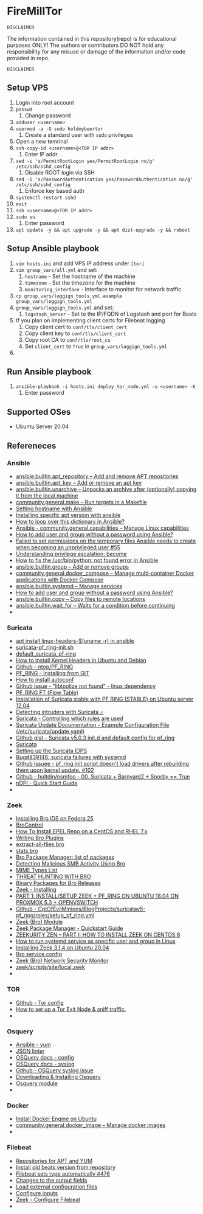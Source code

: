 # FireMillTor
`DISCLAIMER`

The information contained in this repository(repo) is for educational purposes ONLY! The authors or contributors DO NOT hold any responsibility for any misuse or damage of the information and/or code provided in repo.

`DISCLAIMER`

## Setup VPS
1. Login into root account
1. `passwd`
    1. Change password
1. `adduser <username>`
1. `usermod -a -G sudo holdmybeertor`
    1. Create a standard user with `sudo` privileges
1. Open a new temrinal
1. `ssh-copy-id <username>@<TOR IP addr>`
    1. Enter IP addr
1. `sed -i 's/PermitRootLogin yes/PermitRootLogin no/g' /etc/ssh/sshd_config`
    1. Disable ROOT login via SSH
1. `sed -i 's/PasswordAuthentication yes/PasswordAuthentication no/g' /etc/ssh/sshd_config`
    1. Enforce key based auth
1. `systemctl restart sshd`
1. `exit`
1. `ssh <username>@<TOR IP addr>`
1. `sudo su`
    1. Enter password
1. `apt update -y && apt upgrade -y && apt dist-upgrade -y && reboot`

## Setup Ansible playbook
1. `vim hosts.ini` and add VPS IP address under `[tor]`
1. `vim group_vars/all.yml` and set:
    1. `hostname` - Set the hostname of the machine
    1. `timezone` - Set the timezone for the machine
    1. `monitoring_interface` - Interface to monitor for network traffic
1. `cp group_vars/loggign_tools.yml.example group_vars/loggign_tools.yml`
1. `group_vars/loggign_tools.yml` and set:
    1. `logstash_server` -  Set to the IP/FQDN of Logstash and port for Beats
1. If you plan on implementing client certs for Filebeat logging
    1. Copy client cert to `conf/tls/client_cert`
    1. Copy client key to `conf/tls/client_cert`
    1. Copy root CA to `conf/tls/root_ca`
    1. Set `client_cert` to `True` in `group_vars/loggign_tools.yml`
1. 

## Run Ansible playbook
1. `ansible-playbook -i hosts.ini deploy_tor_node.yml -u <username> -K`
    1. Enter password

## Supported OSes
* Ubuntu Server 20.04

## Refereneces
### Ansible
* [ansible.builtin.apt_repository – Add and remove APT repositories](https://docs.ansible.com/ansible/latest/collections/ansible/builtin/apt_repository_module.html)
* [ansible.builtin.apt_key – Add or remove an apt key](https://docs.ansible.com/ansible/latest/collections/ansible/builtin/apt_key_module.html)
* [ansible.builtin.unarchive – Unpacks an archive after (optionally) copying it from the local machine](https://docs.ansible.com/ansible/latest/collections/ansible/builtin/unarchive_module.html)
* [community.general.make – Run targets in a Makefile](https://docs.ansible.com/ansible/latest/collections/community/general/make_module.html)
* [Setting hostname with Ansible](https://www.derpturkey.com/setting-host-with-ansible-in-ubuntu/)
* [Installing specific apt version with ansible](https://stackoverflow.com/questions/36150362/installing-specific-apt-version-with-ansible)
* [How to loop over this dictionary in Ansible?](https://stackoverflow.com/questions/42167747/how-to-loop-over-this-dictionary-in-ansible)
* [Ansible - community.general.capabilities – Manage Linux capabilities](https://docs.ansible.com/ansible/latest/collections/community/general/capabilities_module.html)
* [How to add user and group without a password using Ansible?](https://stackoverflow.com/questions/36290485/how-to-add-user-and-group-without-a-password-using-ansible/36371379)
* [Failed to set permissions on the temporary files Ansible needs to create when becoming an unprivileged user #55](https://github.com/georchestra/ansible/issues/55)
* [Understanding privilege escalation: become](https://docs.ansible.com/ansible/latest/user_guide/become.html#becoming-an-unprivileged-user%22)
* [How to fix the /usr/bin/python: not found error in Ansible](https://www.toptechskills.com/ansible-tutorials-courses/how-to-fix-usr-bin-python-not-found-error-tutorial/)
* [ansible.builtin.group – Add or remove groups](https://docs.ansible.com/ansible/latest/collections/ansible/builtin/group_module.html)
* [community.general.docker_compose – Manage multi-container Docker applications with Docker Compose](https://docs.ansible.com/ansible/latest/collections/community/general/docker_compose_module.html)
* [ansible.builtin.systemd – Manage services](https://docs.ansible.com/ansible/latest/collections/ansible/builtin/systemd_module.html)
* [How to add user and group without a password using Ansible?](https://stackoverflow.com/questions/36290485/how-to-add-user-and-group-without-a-password-using-ansible/36371379)
* [ansible.builtin.copy – Copy files to remote locations](https://docs.ansible.com/ansible/latest/collections/ansible/builtin/copy_module.html)
* [ansible.builtin.wait_for – Waits for a condition before continuing](https://docs.ansible.com/ansible/latest/collections/ansible/builtin/wait_for_module.html)
* []()

### Suricata 
* [apt install linux-headers-$(uname -r) in ansible](https://www.reddit.com/r/ansible/comments/bzdd7q/apt_install_linuxheadersuname_r_in_ansible/)
* [suricata-pf_ring-init.sh](https://raw.githubusercontent.com/CptOfEvilMinions/BlogProjects/master/suricatav5-pf_ring/conf/suricata/suricata-pf_ring-init.sh)
* [default_suricata_pf-ring](https://raw.githubusercontent.com/CptOfEvilMinions/BlogProjects/master/suricatav5-pf_ring/conf/suricata/default_suricata_pf-ring)
* [How to Install Kernel Headers in Ubuntu and Debian](https://www.tecmint.com/install-kernel-headers-in-ubuntu-and-debian/)
* [Github - ntop/PF_RING](https://github.com/ntop/PF_RING)
* [PF_RING - Installing from GIT](https://www.ntop.org/guides/pf_ring/get_started/git_installation.html)
* [How to install autoconf](https://askubuntu.com/questions/290194/how-to-install-autoconf)
* [Github issue - "libtoolize not found" - linux dependency](https://github.com/beakerbrowser/beaker/issues/54)
* [PF_RING FT (Flow Table)](https://www.ntop.org/products/packet-capture/pf_ring/pf_ring-ft-flow-table/)
* [Installation of Suricata stable with PF RING (STABLE) on Ubuntu server 12.04](https://redmine.openinfosecfoundation.org/projects/suricata/wiki/Installation_of_Suricata_stable_with_PF_RING_(STABLE)_on_Ubuntu_server_1204)
* [Detecting intruders with Suricata = ](https://www.admin-magazine.com/Articles/Detecting-intruders-with-Suricata/(offset)/3)
* [Suricata - Controlling which rules are used](https://suricata.readthedocs.io/en/suricata-5.0.3/rule-management/suricata-update.html#controlling-which-rules-are-used)
* [Suricata Update Documentation - Example Configuration File (/etc/suricata/update.yaml)](https://readthedocs.org/projects/suricata-update/downloads/pdf/latest/)
* [Github gist - Suricata v5.0.3 init.d and default config for pf_ring](https://gist.github.com/CptOfEvilMinions/5a35409d6cc57e5bc503dca8fe3413a2)
* [Suricata](https://www.cnblogs.com/zlslch/p/7382190.html)
* [Setting up the Suricata IDPS](https://ev1z.be/2016/11/27/setting-up-the-suricata-idps/)
* [Bug#839146: suricata failures with systemd](https://groups.google.com/g/linux.debian.bugs.dist/c/03x0Gt3a_y4?pli=1)
* [Github issuee - pf_ring init script doesn't load drivers after rebuilding them upon kernel update. #102](https://github.com/ntop/PF_RING/issues/102)
* [Github - hultdin/nsmfoo - 00. Suricata + Barnyard2 + Snorby == True](https://github.com/hultdin/nsmfoo)
* [nDPI - Quick Start Guide](https://www.ntop.org/wp-content/uploads/2013/12/nDPI_QuickStartGuide.pdf)
* []()

### Zeek 
* [Installing Bro IDS on Fedora 25](https://www.vultr.com/docs/installing-bro-ids-on-fedora-25)
* [BroControl](https://www.bro.org/sphinx/components/broctl/README.html)
* [How To Install EPEL Repo on a CentOS and RHEL 7.x](https://www.cyberciti.biz/faq/installing-rhel-epel-repo-on-centos-redhat-7-x/)
* [Writing Bro Plugins](https://www.bro.org/sphinx-git/devel/plugins.html)
* [extract-all-files.bro](https://www.bro.org/sphinx/scripts/policy/frameworks/files/extract-all-files.bro.html)
* [stats.bro](https://www.bro.org/sphinx/scripts/policy/misc/stats.bro.html)
* [Bro Package Manager: list of packages](http://blog.bro.org/2017/06/bro-package-manager-list-of-packages.html)
* [Detecting Malicious SMB Activity Using Bro](https://www.sans.org/reading-room/whitepapers/detection/detecting-malicious-smb-activity-bro-37472)
* [MIME Types List](https://www.freeformatter.com/mime-types-list.html)
* [THREAT HUNTING WITH BRO](https://sqrrl.com/threat-hunting-bro/)
* [Binary Packages for Bro Releases](https://www.bro.org/download/packages.html)
* [Zeek - Installing](https://docs.zeek.org/en/current/install/install.html#installing-from-source)
* [PART 1: INSTALL/SETUP ZEEK + PF_RING ON UBUNTU 18.04 ON PROXMOX 5.3 + OPENVSWITCH](https://holdmybeersecurity.com/2019/04/03/part-1-install-setup-zeek-pf_ring-on-ubuntu-18-04-on-proxmox-5-3-openvswitch/)
* [Github - CptOfEvilMinions/BlogProjects/suricatav5-pf_ring/roles/setup_pf_ring.yml](https://github.com/CptOfEvilMinions/BlogProjects/blob/master/suricatav5-pf_ring/roles/setup_pf_ring.yml)
* [Zeek (Bro) Module](https://www.elastic.co/guide/en/beats/filebeat/7.10/filebeat-module-zeek.html)
* [Zeek Package Manager - Quickstart Guide](https://docs.zeek.org/projects/package-manager/en/stable/quickstart.html#installation)
* [ZEEKURITY ZEN – PART I: HOW TO INSTALL ZEEK ON CENTOS 8](https://www.ericooi.com/zeekurity-zen-part-i-how-to-install-zeek-on-centos-8/)
* [How to run systemd service as specific user and group in Linux](https://www.golinuxcloud.com/run-systemd-service-specific-user-group-linux/)
* [Installing Zeek 3.1.4 on Ubuntu 20.04](https://www.securitynik.com/2020/06/installing-zeek-314-on-ubuntu-2004.html)
* [Bro service config](https://github.com/CptOfEvilMinions/FireMillTor/commit/d9a28044ffeea71773a1cd55726b5e9a24d14737#diff-b775f9a5e5dc679ddda19ea38ab567ce6b6a477503d6f6c74564c147c6d635e2)
* [Zeek (Bro) Network Security Monitor](https://docs.humio.com/docs/security/zeek/)
* [zeek/scripts/site/local.zeek](https://github.com/zeek/zeek/blob/master/scripts/site/local.zeek)
* []()

### TOR
* [Github - Tor config](https://github.com/jgamblin/tor/blob/master/torrc)
* [How to set up a Tor Exit Node & sniff traffic.](https://medium.com/@omaidfaizyar/how-to-set-up-a-tor-exit-node-sniff-traffic-301fca7548b)
* []()

### Osquery
* [Ansible - yum](https://docs.ansible.com/ansible/latest/modules/yum_module.html)
* [JSON linter](https://jsonlint.com/)
* [OSQuery docs - config](https://osquery.readthedocs.io/en/stable/deployment/configuration/)
* [OSQuery docs - syslog](https://osquery.readthedocs.io/en/stable/deployment/syslog/)
* [Github - OSQuery syslog issue](https://github.com/facebook/osquery/issues/1964)
* [Downloading & Installing Osquery](https://osquery.io/downloads/official/4.5.1)
* [Osquery module](https://www.elastic.co/guide/en/beats/filebeat/7.9/filebeat-module-osquery.html)
* []()

### Docker 
* [Install Docker Engine on Ubuntu](https://docs.docker.com/engine/install/ubuntu/)
* [community.general.docker_image – Manage docker images](https://docs.ansible.com/ansible/latest/collections/community/general/docker_image_module.html)
* []()


### Filebeat
* [Repositories for APT and YUM](https://www.elastic.co/guide/en/beats/filebeat/current/setup-repositories.html)
* [Install old beats version from repository](https://discuss.elastic.co/t/install-old-beats-version-from-repository/69073)
* [Filebeat sets type automatically #476](https://github.com/elastic/beats/issues/476)
* [Changes to the output fields](https://www.elastic.co/guide/en/beats/filebeat/6.8/migration-changed-fields.html)
* [Load external configuration files](https://www.elastic.co/guide/en/beats/filebeat/current/filebeat-configuration-reloading.html)
* [Configure inputs](https://www.elastic.co/guide/en/beats/filebeat/current/configuration-filebeat-options.html)
* [Zeek - Configure Filebeat](https://docs.humio.com/integrations/security-and-incident-management/zeek/)
* []()